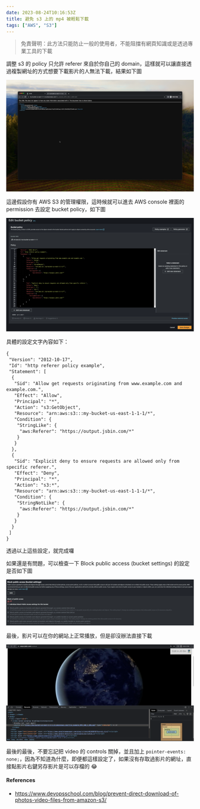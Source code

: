 ```yaml
---
date: 2023-08-24T10:16:53Z
title: 避免 s3 上的 mp4 被輕鬆下載
tags: ["AWS", "S3"]
---
```


> 免責聲明：此方法只能防止一般的使用者，不能阻擋有網頁知識或是透過專業工具的下載

調整 s3 的 policy 只允許 referer 來自於你自己的 domain，這樣就可以讓直接透過複製網址的方式想要下載影片的人無法下載，結果如下圖

![](./images/s3-access-denied.png)

這邊假設你有 AWS S3 的管理權限，這時候就可以進去 AWS console 裡面的 permission 去設定 bucket policy，如下圖

![](./images/s3-policy.png)

具體的設定文字內容如下：

```
{
 "Version": "2012-10-17",
 "Id": "http referer policy example",
 "Statement": [
  {
   "Sid": "Allow get requests originating from www.example.com and example.com.",
   "Effect": "Allow",
   "Principal": "*",
   "Action": "s3:GetObject",
   "Resource": "arn:aws:s3:::my-bucket-us-east-1-1-1/*",
   "Condition": {
    "StringLike": {
     "aws:Referer": "https://output.jsbin.com/*"
    }
   }
  },
  {
   "Sid": "Explicit deny to ensure requests are allowed only from specific referer.",
   "Effect": "Deny",
   "Principal": "*",
   "Action": "s3:*",
   "Resource": "arn:aws:s3:::my-bucket-us-east-1-1-1/*",
   "Condition": {
    "StringNotLike": {
     "aws:Referer": "https://output.jsbin.com/*"
    }
   }
  }
 ]
}
```

透過以上這些設定，就完成囉

如果還是有問題，可以檢查一下 Block public access (bucket settings) 的設定是否如下圖

![](./images/s3-block-public-access.png)

最後，影片可以在你的網站上正常播放，但是卻沒辦法直接下載

![](./images/embed-mp4-video.png)

最後的最後，不要忘記把 video 的 controls 關掉，並且加上 `pointer-events: none;`，因為不知道為什麼，即便都這樣設定了，如果沒有存取過影片的網址，直接點影片右鍵另存影片是可以存檔的 😂

#### References

- https://www.devopsschool.com/blog/prevent-direct-download-of-photos-video-files-from-amazon-s3/
